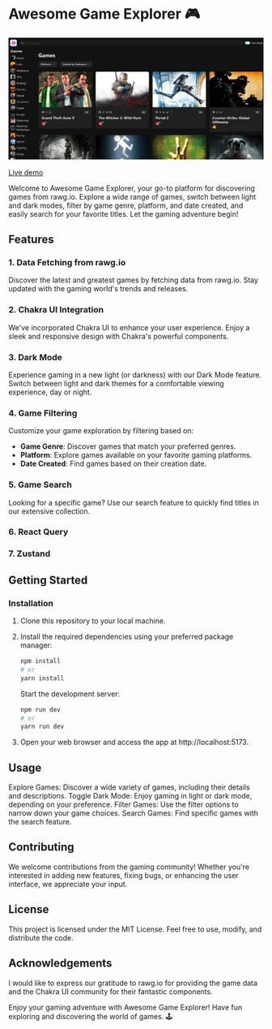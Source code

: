 # Awesome Game Explorer 🎮

![Game Center](/src/assets/game-center.png "Game Center")

[Live demo](https://game-hub-ten-indol.vercel.app/)

Welcome to Awesome Game Explorer, your go-to platform for discovering games from rawg.io. Explore a wide range of games, switch between light and dark modes, filter by game genre, platform, and date created, and easily search for your favorite titles. Let the gaming adventure begin!

## Features

### 1. Data Fetching from rawg.io

Discover the latest and greatest games by fetching data from rawg.io. Stay updated with the gaming world's trends and releases.

### 2. Chakra UI Integration

We've incorporated Chakra UI to enhance your user experience. Enjoy a sleek and responsive design with Chakra's powerful components.

### 3. Dark Mode

Experience gaming in a new light (or darkness) with our Dark Mode feature. Switch between light and dark themes for a comfortable viewing experience, day or night.

### 4. Game Filtering

Customize your game exploration by filtering based on:

- **Game Genre**: Discover games that match your preferred genres.
- **Platform**: Explore games available on your favorite gaming platforms.
- **Date Created**: Find games based on their creation date.

### 5. Game Search

Looking for a specific game? Use our search feature to quickly find titles in our extensive collection.

### 6. React Query

### 7. Zustand

## Getting Started

### Installation

1. Clone this repository to your local machine.
2. Install the required dependencies using your preferred package manager:

   ```sh
   npm install
   # or
   yarn install
   ```

   Start the development server:

   ```sh
   npm run dev
   # or
   yarn run dev
   ```

3. Open your web browser and access the app at http://localhost:5173.

## Usage

Explore Games: Discover a wide variety of games, including their details and descriptions.
Toggle Dark Mode: Enjoy gaming in light or dark mode, depending on your preference.
Filter Games: Use the filter options to narrow down your game choices.
Search Games: Find specific games with the search feature.

## Contributing

We welcome contributions from the gaming community! Whether you're interested in adding new features, fixing bugs, or enhancing the user interface, we appreciate your input.

## License

This project is licensed under the MIT License. Feel free to use, modify, and distribute the code.

## Acknowledgements

I would like to express our gratitude to rawg.io for providing the game data and the Chakra UI community for their fantastic components.

Enjoy your gaming adventure with Awesome Game Explorer! Have fun exploring and discovering the world of games. 🕹️
